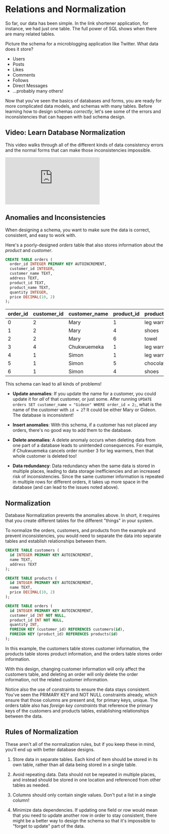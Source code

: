 # Relations and Normalization

So far, our data has been simple. In the link shortener application, for instance, we had just one table. The full power of SQL shows when there are many related tables.

Picture the schema for a microblogging application like Twitter. What data does it store?

- Users
- Posts
- Likes
- Comments
- Follows
- Direct Messages
- ...probably many others!

Now that you've seen the basics of databases and forms, you are ready for more complicated data models, and schemas with many tables. Before learning how to design schemas _correctly_, let's see some of the errors and inconsistencies that can happen with bad schema design.

## Video: Learn Database Normalization

This video walks through all of the different kinds of data consistency errors and the normal forms that can make those inconsistencies impossible.

<div class="embed"><iframe src="https://www.youtube.com/embed/GFQaEYEc8_8" title="YouTube video player" frameborder="0" allow="accelerometer; autoplay; clipboard-write; encrypted-media; gyroscope; picture-in-picture; web-share" allowfullscreen></iframe></div>

## Anomalies and Inconsistencies

When designing a schema, you want to make sure the data is correct, consistent, and easy to work with.

Here's a poorly-designed _orders_ table that also stores information about the _product_ and _customer_.

```sql
CREATE TABLE orders (
  order_id INTEGER PRIMARY KEY AUTOINCREMENT,
  customer_id INTEGER,
  customer_name TEXT,
  address TEXT,
  product_id TEXT,
  product_name TEXT,
  quantity INTEGER,
  price DECIMAL(10, 2)
);
```

| order_id | customer_id | customer_name | product_id | product_name | quantity | price |
|---|---|---|---|---|---|---|
| 0 | 2 | Mary | 1 | leg warmers | 3 | 23 |
| 1 | 2 | Mary | 4 | shoes | 10 | 21 |
| 2 | 2 | Mary | 6 | towel | 3 | 40 |
| 3 | 4 | Chukwuemeka | 1 | leg warmers | 9 | 32 |
| 4 | 1 | Simon | 1 | leg warmers | 5 | 33 |
| 5 | 1 | Simon | 5 | chocolate | 10 | 45 |
| 6 | 1 | Simon | 4 | shoes | 8 | 46 |

This schema can lead to all kinds of problems!

* **Update anomalies**: If you update the name for a customer, you could update it for _all_ of that customer, or just some. After running `UPDATE orders SET customer_name = "Gideon" WHERE order_id = 2;`, what is the name of the customer with `id = 2`? It could be either Mary or Gideon. The database is inconsistent!

* **Insert anomalies**: With this schema, if a customer has not placed any orders, there's no good way to add them to the database.

* **Delete anomalies**: A delete anomaly occurs when deleting data from one part of a database leads to unintended consequences. For example, if Chukwuemeka cancels order number 3 for leg warmers, then that whole customer is deleted too!

* **Data redundancy**: Data redundancy when the same data is stored in multiple places, leading to data storage inefficiencies and an increased risk of inconsistencies. Since the same customer information is repeated in multiple rows for different orders, it takes up more space in the database (and can lead to the issues noted above). 

## Normalization

Database Normalization prevents the anomalies above. In short, it requires that you create different tables for the different "things" in your system.

To normalize the orders, customers, and products from the example and prevent inconsistencies, you would need to separate the data into separate tables and establish relationships between them.

```sql
CREATE TABLE customers (
  id INTEGER PRIMARY KEY AUTOINCREMENT,
  name TEXT,
  address TEXT
);

CREATE TABLE products (
  id INTEGER PRIMARY KEY AUTOINCREMENT,
  name TEXT,
  price DECIMAL(10, 2)
);

CREATE TABLE orders (
  id INTEGER PRIMARY KEY AUTOINCREMENT,
  customer_id INT NOT NULL,
  product_id INT NOT NULL,
  quantity INT,
  FOREIGN KEY (customer_id) REFERENCES customers(id),
  FOREIGN KEY (product_id) REFERENCES products(id)
);
```

In this example, the customers table stores customer information, the products table stores product information, and the orders table stores order information. 

With this design, changing customer information will only affect the customers table, and deleting an order will only delete the order information, not the related customer information.

Notice also the use of constraints to ensure the data stays consistent. You've seen the PRIMARY KEY and NOT NULL constraints already, which ensure that those columns are present and, for primary keys, unique. The orders table also has _foreign key constraints_ that reference the primary keys of the customers and products tables, establishing relationships between the data.

## Rules of Normalization

These aren't all of the normalization rules, but if you keep these in mind, you'll end up with better database designs.

1. Store data in separate tables. Each kind of item should be stored in its own table, rather than all data being stored in a single table.

2. Avoid repeating data. Data should not be repeated in multiple places, and instead should be stored in one location and referenced from other tables as needed.

3. Columns should only contain single values. Don't put a list in a single column!

4. Minimize data dependencies. If updating one field or row would mean that you need to update another row in order to stay consistent, there might be a better way to design the schema so that it's impossible to "forget to update" part of the data.
